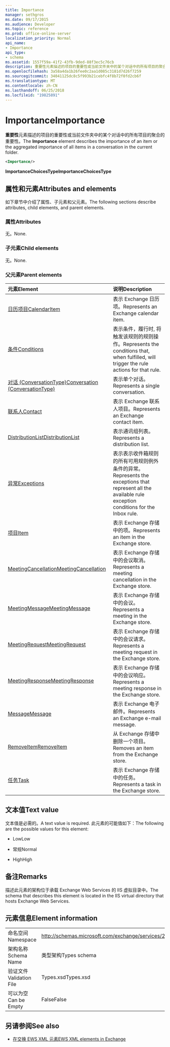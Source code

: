 ```yaml
---
title: Importance
manager: sethgros
ms.date: 09/17/2015
ms.audience: Developer
ms.topic: reference
ms.prod: office-online-server
localization_priority: Normal
api_name:
- Importance
api_type:
- schema
ms.assetid: 1557f59a-41f2-43fb-9ded-88f3ec5c76cb
description: 重要性元素描述的项目的重要性或当前文件夹中的某个对话中的所有项目的聚合的重要性。
ms.openlocfilehash: 3a58a4da1b26fee0c2aa1d085c3181d7d26f7259
ms.sourcegitcommit: 34041125dc8c5f993b21cebfc4f8b72f0fd2cb6f
ms.translationtype: MT
ms.contentlocale: zh-CN
ms.lasthandoff: 06/25/2018
ms.locfileid: "19825891"
---
```

# <a name="importance"></a><span data-ttu-id="ccac1-103">Importance</span><span class="sxs-lookup"><span data-stu-id="ccac1-103">Importance</span></span>

<span data-ttu-id="ccac1-104">**重要性**元素描述的项目的重要性或当前文件夹中的某个对话中的所有项目的聚合的重要性。</span><span class="sxs-lookup"><span data-stu-id="ccac1-104">The **Importance** element describes the importance of an item or the aggregated importance of all items in a conversation in the current folder.</span></span> 
  
```XML
<Importance/>
```

 <span data-ttu-id="ccac1-105">**ImportanceChoicesType**</span><span class="sxs-lookup"><span data-stu-id="ccac1-105">**ImportanceChoicesType**</span></span>
## <a name="attributes-and-elements"></a><span data-ttu-id="ccac1-106">属性和元素</span><span class="sxs-lookup"><span data-stu-id="ccac1-106">Attributes and elements</span></span>

<span data-ttu-id="ccac1-107">如下章节中介绍了属性、子元素和父元素。</span><span class="sxs-lookup"><span data-stu-id="ccac1-107">The following sections describe attributes, child elements, and parent elements.</span></span>
  
### <a name="attributes"></a><span data-ttu-id="ccac1-108">属性</span><span class="sxs-lookup"><span data-stu-id="ccac1-108">Attributes</span></span>

<span data-ttu-id="ccac1-109">无。</span><span class="sxs-lookup"><span data-stu-id="ccac1-109">None.</span></span>
  
### <a name="child-elements"></a><span data-ttu-id="ccac1-110">子元素</span><span class="sxs-lookup"><span data-stu-id="ccac1-110">Child elements</span></span>

<span data-ttu-id="ccac1-111">无。</span><span class="sxs-lookup"><span data-stu-id="ccac1-111">None.</span></span>
  
### <a name="parent-elements"></a><span data-ttu-id="ccac1-112">父元素</span><span class="sxs-lookup"><span data-stu-id="ccac1-112">Parent elements</span></span>

|<span data-ttu-id="ccac1-113">**元素**</span><span class="sxs-lookup"><span data-stu-id="ccac1-113">**Element**</span></span>|<span data-ttu-id="ccac1-114">**说明**</span><span class="sxs-lookup"><span data-stu-id="ccac1-114">**Description**</span></span>|
|:-----|:-----|
|[<span data-ttu-id="ccac1-115">日历项目</span><span class="sxs-lookup"><span data-stu-id="ccac1-115">CalendarItem</span></span>](calendaritem.md) <br/> |<span data-ttu-id="ccac1-116">表示 Exchange 日历项。</span><span class="sxs-lookup"><span data-stu-id="ccac1-116">Represents an Exchange calendar item.</span></span>  <br/> |
|[<span data-ttu-id="ccac1-117">条件</span><span class="sxs-lookup"><span data-stu-id="ccac1-117">Conditions</span></span>](conditions.md) <br/> |<span data-ttu-id="ccac1-118">表示条件，履行时, 将触发该规则的规则操作。</span><span class="sxs-lookup"><span data-stu-id="ccac1-118">Represents the conditions that, when fulfilled, will trigger the rule actions for that rule.</span></span>  <br/> |
|[<span data-ttu-id="ccac1-119">对话 (ConversationType)</span><span class="sxs-lookup"><span data-stu-id="ccac1-119">Conversation (ConversationType)</span></span>](conversation-conversationtype.md) <br/> |<span data-ttu-id="ccac1-120">表示单个对话。</span><span class="sxs-lookup"><span data-stu-id="ccac1-120">Represents a single conversation.</span></span>  <br/> |
|[<span data-ttu-id="ccac1-121">联系人</span><span class="sxs-lookup"><span data-stu-id="ccac1-121">Contact</span></span>](contact.md) <br/> |<span data-ttu-id="ccac1-122">表示 Exchange 联系人项目。</span><span class="sxs-lookup"><span data-stu-id="ccac1-122">Represents an Exchange contact item.</span></span>  <br/> |
|[<span data-ttu-id="ccac1-123">DistributionList</span><span class="sxs-lookup"><span data-stu-id="ccac1-123">DistributionList</span></span>](distributionlist.md) <br/> |<span data-ttu-id="ccac1-124">表示通讯组列表。</span><span class="sxs-lookup"><span data-stu-id="ccac1-124">Represents a distribution list.</span></span>  <br/> |
|[<span data-ttu-id="ccac1-125">异常</span><span class="sxs-lookup"><span data-stu-id="ccac1-125">Exceptions</span></span>](exceptions.md) <br/> |<span data-ttu-id="ccac1-126">表示表示收件箱规则的所有可用规则例外条件的异常。</span><span class="sxs-lookup"><span data-stu-id="ccac1-126">Represents the exceptions that represent all the available rule exception conditions for the Inbox rule.</span></span>  <br/> |
|[<span data-ttu-id="ccac1-127">项目</span><span class="sxs-lookup"><span data-stu-id="ccac1-127">Item</span></span>](item.md) <br/> |<span data-ttu-id="ccac1-128">表示 Exchange 存储中的项。</span><span class="sxs-lookup"><span data-stu-id="ccac1-128">Represents an item in the Exchange store.</span></span>  <br/> |
|[<span data-ttu-id="ccac1-129">MeetingCancellation</span><span class="sxs-lookup"><span data-stu-id="ccac1-129">MeetingCancellation</span></span>](meetingcancellation.md) <br/> |<span data-ttu-id="ccac1-130">表示 Exchange 存储中的会议取消。</span><span class="sxs-lookup"><span data-stu-id="ccac1-130">Represents a meeting cancellation in the Exchange store.</span></span>  <br/> |
|[<span data-ttu-id="ccac1-131">MeetingMessage</span><span class="sxs-lookup"><span data-stu-id="ccac1-131">MeetingMessage</span></span>](meetingmessage.md) <br/> |<span data-ttu-id="ccac1-132">表示 Exchange 存储中的会议。</span><span class="sxs-lookup"><span data-stu-id="ccac1-132">Represents a meeting in the Exchange store.</span></span>  <br/> |
|[<span data-ttu-id="ccac1-133">MeetingRequest</span><span class="sxs-lookup"><span data-stu-id="ccac1-133">MeetingRequest</span></span>](meetingrequest.md) <br/> |<span data-ttu-id="ccac1-134">表示 Exchange 存储中的会议请求。</span><span class="sxs-lookup"><span data-stu-id="ccac1-134">Represents a meeting request in the Exchange store.</span></span>  <br/> |
|[<span data-ttu-id="ccac1-135">MeetingResponse</span><span class="sxs-lookup"><span data-stu-id="ccac1-135">MeetingResponse</span></span>](meetingresponse.md) <br/> |<span data-ttu-id="ccac1-136">表示 Exchange 存储中的会议响应。</span><span class="sxs-lookup"><span data-stu-id="ccac1-136">Represents a meeting response in the Exchange store.</span></span>  <br/> |
|[<span data-ttu-id="ccac1-137">Message</span><span class="sxs-lookup"><span data-stu-id="ccac1-137">Message</span></span>](message-ex15websvcsotherref.md) <br/> |<span data-ttu-id="ccac1-138">表示 Exchange 电子邮件。</span><span class="sxs-lookup"><span data-stu-id="ccac1-138">Represents an Exchange e-mail message.</span></span>  <br/> |
|[<span data-ttu-id="ccac1-139">RemoveItem</span><span class="sxs-lookup"><span data-stu-id="ccac1-139">RemoveItem</span></span>](removeitem.md) <br/> |<span data-ttu-id="ccac1-140">从 Exchange 存储中删除一个项目。</span><span class="sxs-lookup"><span data-stu-id="ccac1-140">Removes an item from the Exchange store.</span></span>  <br/> |
|[<span data-ttu-id="ccac1-141">任务</span><span class="sxs-lookup"><span data-stu-id="ccac1-141">Task</span></span>](task.md) <br/> |<span data-ttu-id="ccac1-142">表示 Exchange 存储中的任务。</span><span class="sxs-lookup"><span data-stu-id="ccac1-142">Represents a task in the Exchange store.</span></span>  <br/> |
   
## <a name="text-value"></a><span data-ttu-id="ccac1-143">文本值</span><span class="sxs-lookup"><span data-stu-id="ccac1-143">Text value</span></span>

<span data-ttu-id="ccac1-144">文本值是必需的。</span><span class="sxs-lookup"><span data-stu-id="ccac1-144">A text value is required.</span></span> <span data-ttu-id="ccac1-145">此元素的可能值如下：</span><span class="sxs-lookup"><span data-stu-id="ccac1-145">The following are the possible values for this element:</span></span>
  
- <span data-ttu-id="ccac1-146">Low</span><span class="sxs-lookup"><span data-stu-id="ccac1-146">Low</span></span>
    
- <span data-ttu-id="ccac1-147">常规</span><span class="sxs-lookup"><span data-stu-id="ccac1-147">Normal</span></span>
    
- <span data-ttu-id="ccac1-148">High</span><span class="sxs-lookup"><span data-stu-id="ccac1-148">High</span></span>
    
## <a name="remarks"></a><span data-ttu-id="ccac1-149">备注</span><span class="sxs-lookup"><span data-stu-id="ccac1-149">Remarks</span></span>

<span data-ttu-id="ccac1-150">描述此元素的架构位于承载 Exchange Web Services 的 IIS 虚拟目录中。</span><span class="sxs-lookup"><span data-stu-id="ccac1-150">The schema that describes this element is located in the IIS virtual directory that hosts Exchange Web Services.</span></span>
  
## <a name="element-information"></a><span data-ttu-id="ccac1-151">元素信息</span><span class="sxs-lookup"><span data-stu-id="ccac1-151">Element information</span></span>

|||
|:-----|:-----|
|<span data-ttu-id="ccac1-152">命名空间</span><span class="sxs-lookup"><span data-stu-id="ccac1-152">Namespace</span></span>  <br/> |http://schemas.microsoft.com/exchange/services/2006/types  <br/> |
|<span data-ttu-id="ccac1-153">架构名称</span><span class="sxs-lookup"><span data-stu-id="ccac1-153">Schema Name</span></span>  <br/> |<span data-ttu-id="ccac1-154">类型架构</span><span class="sxs-lookup"><span data-stu-id="ccac1-154">Types schema</span></span>  <br/> |
|<span data-ttu-id="ccac1-155">验证文件</span><span class="sxs-lookup"><span data-stu-id="ccac1-155">Validation File</span></span>  <br/> |<span data-ttu-id="ccac1-156">Types.xsd</span><span class="sxs-lookup"><span data-stu-id="ccac1-156">Types.xsd</span></span>  <br/> |
|<span data-ttu-id="ccac1-157">可以为空</span><span class="sxs-lookup"><span data-stu-id="ccac1-157">Can be Empty</span></span>  <br/> |<span data-ttu-id="ccac1-158">False</span><span class="sxs-lookup"><span data-stu-id="ccac1-158">False</span></span>  <br/> |
   
## <a name="see-also"></a><span data-ttu-id="ccac1-159">另请参阅</span><span class="sxs-lookup"><span data-stu-id="ccac1-159">See also</span></span>



- [<span data-ttu-id="ccac1-160">在交换 EWS XML 元素</span><span class="sxs-lookup"><span data-stu-id="ccac1-160">EWS XML elements in Exchange</span></span>](ews-xml-elements-in-exchange.md)

